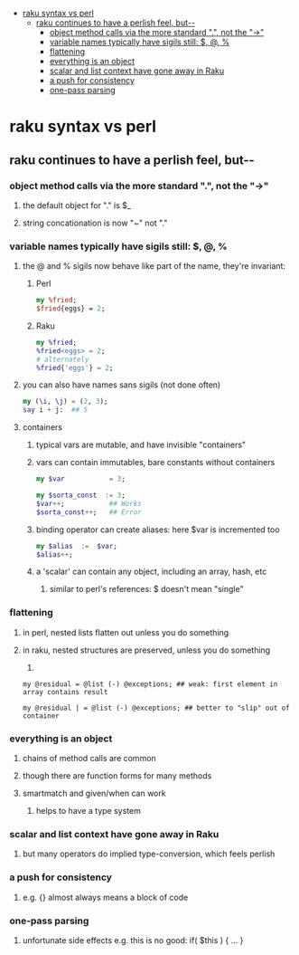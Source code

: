 - [raku syntax vs perl](#orgc9b072b)
  - [raku continues to have a perlish feel, but--](#orgfd18cee)
    - [object method calls via the more standard ".", not the "->"](#orgca8e370)
    - [variable names typically have sigils still: $, @, %](#org7229d46)
    - [flattening](#orgf67075e)
    - [everything is an object](#orgcf38437)
    - [scalar and list context have gone away in Raku](#org1596d16)
    - [a push for consistency](#org033d21e)
    - [one-pass parsing](#orgc1ca621)


<a id="orgc9b072b"></a>

# raku syntax vs perl


<a id="orgfd18cee"></a>

## raku continues to have a perlish feel, but--


<a id="orgca8e370"></a>

### object method calls via the more standard ".", not the "->"

1.  the default object for "." is $\_

2.  string concationation is now "~" not "."


<a id="org7229d46"></a>

### variable names typically have sigils still: $, @, %

1.  the @ and % sigils now behave like part of the name, they're invariant:

    1.  Perl
    
        ```perl
        my %fried;
        $fried{eggs} = 2;
        ```
    
    2.  Raku
    
        ```raku
        my %fried;
        %fried<eggs> = 2;
        # alternately
        %fried{'eggs'} = 2;
        ```

2.  you can also have names sans sigils (not done often)

    ```raku
    my (\i, \j) = (2, 3);
    say i + j:  ## 5
    ```

3.  containers

    1.  typical vars are mutable, and have invisible "containers"
    
    2.  vars can contain immutables, bare constants without containers
    
        ```raku
        my $var           = 3;
        
        my $sorta_const  := 3;
        $var++;           ## Works
        $sorta_const++;   ## Error
        ```
    
    3.  binding operator can create aliases: here $var is incremented too
    
        ```raku
        my $alias  :=  $var;  
        $alias++;
        ```
    
    4.  a 'scalar' can contain any object, including an array, hash, etc
    
        1.  similar to perl's references: $ doesn't mean "single"


<a id="orgf67075e"></a>

### flattening

1.  in perl, nested lists flatten out unless you do something

2.  in raku, nested structures are preserved, unless you do something

    1.  
    
        my @residual = @list (-) @exceptions; ## weak: first element in array contains result
        
        my @residual | = @list (-) @exceptions; ## better to "slip" out of container


<a id="orgcf38437"></a>

### everything is an object

1.  chains of method calls are common

2.  though there are function forms for many methods

3.  smartmatch and given/when can work

    1.  helps to have a type system


<a id="org1596d16"></a>

### scalar and list context have gone away in Raku

1.  but many operators do implied type-conversion, which feels perlish


<a id="org033d21e"></a>

### a push for consistency

1.  e.g. {} almost always means a block of code


<a id="orgc1ca621"></a>

### one-pass parsing

1.  unfortunate side effects e.g. this is no good: if( $this ) { &#x2026; }
